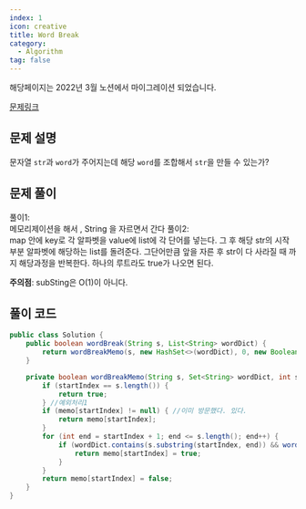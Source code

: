 ```yaml
---
index: 1
icon: creative
title: Word Break
category:
  - Algorithm
tag: false
---
```


해당페이지는 2022년 3월 노션에서 마이그레이션 되었습니다.

[문제링크](https://leetcode.com/problems/word-break/)

## 문제 설명

문자열 `str`과 `word`가 주어지는데 해당 `word`를 조합해서 `str`을 만들 수 있는가?

## 문제 풀이

풀이1:  
메모리제이션을 해서 , String 을 자르면서 간다
풀이2:  
map 안에 key로 각 알파벳을 value에 list에 각 단어를 넣는다.
그 후 해당 str의 시작부분 알파벳에 해당하는 list를 돌려준다.
그단어만큼 앞을 자른 후 str이 다 사라질 때 까지 해당과정을 반복한다. 하나의 루트라도 true가 나오면 된다.

**주의점**: subSting은 O(1)이 아니다.

## 풀이 코드

```java
public class Solution {
    public boolean wordBreak(String s, List<String> wordDict) {
        return wordBreakMemo(s, new HashSet<>(wordDict), 0, new Boolean[s.length()]);
    }

    private boolean wordBreakMemo(String s, Set<String> wordDict, int startIndex, Boolean[] memo) {
        if (startIndex == s.length()) {
            return true;
        } //예외처리1
        if (memo[startIndex] != null) { //이미 방문했다. 있다.
            return memo[startIndex];
        }
        for (int end = startIndex + 1; end <= s.length(); end++) {
            if (wordDict.contains(s.substring(startIndex, end)) && wordBreakMemo(s, wordDict, end, memo)) { //앞에서 자른 값과, 뒤에있는 값들로도 재귀를 돌렸을 때 true 라면
                return memo[startIndex] = true;
            }
        }
        return memo[startIndex] = false;
    }
}
```
